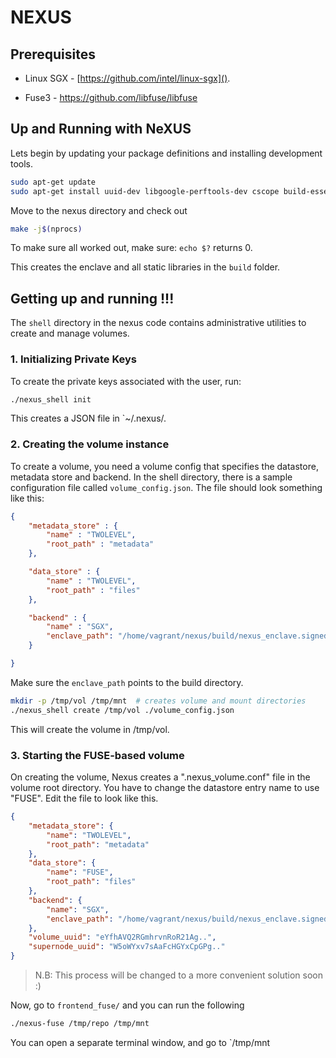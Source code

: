 # NEXUS

## Prerequisites

- Linux SGX - [https://github.com/intel/linux-sgx]().

- Fuse3 - https://github.com/libfuse/libfuse



## Up and Running with NeXUS

Lets begin by updating your package definitions and installing development tools.

```bash
sudo apt-get update
sudo apt-get install uuid-dev libgoogle-perftools-dev cscope build-essential make git libncurses5-dev libfuse-dev libcurl-devel libcurl4-openssl-dev libreadline-dev

```

Move to the nexus directory and check out

```bash
make -j$(nprocs)
```

To make sure all worked out, make sure: `echo $?` returns 0.

This creates the enclave and all static libraries in the `build` folder.



## Getting up and running !!!

The `shell` directory in the nexus code contains administrative utilities to create and manage volumes.

### 1. Initializing Private Keys

To create the private keys associated with the user, run:

```bash
./nexus_shell init
```

This creates a JSON file in `~/.nexus/.



### 2. Creating the volume instance

To create a volume, you need a volume config that specifies the datastore, metadata store and backend. In the shell directory, there is a sample configuration file called `volume_config.json`. The file should look something like this:

```json
{
    "metadata_store" : {
        "name" : "TWOLEVEL",
        "root_path" : "metadata"
    },

    "data_store" : {
        "name" : "TWOLEVEL",
        "root_path" : "files"
    },

    "backend" : {
        "name" : "SGX",
        "enclave_path": "/home/vagrant/nexus/build/nexus_enclave.signed.so"
    }

}
```

Make sure the `enclave_path` points to the build directory.



```bash
mkdir -p /tmp/vol /tmp/mnt 	# creates volume and mount directories
./nexus_shell create /tmp/vol ./volume_config.json
```

This will create the volume in /tmp/vol.



### 3. Starting the FUSE-based volume

On creating the volume, Nexus creates a ".nexus_volume.conf" file in the volume root directory. You have to change the datastore entry name to use "FUSE". Edit the file to look like this.

```json
{
	"metadata_store": {
		"name": "TWOLEVEL",
		"root_path": "metadata"
	},
	"data_store": {
		"name": "FUSE",
		"root_path": "files"
	},
	"backend": {
		"name": "SGX",
		"enclave_path": "/home/vagrant/nexus/build/nexus_enclave.signed.so"
	},
	"volume_uuid": "eYfhAVQ2RGmhrvnRoR21Ag..",
	"supernode_uuid": "W5oWYxv7sAaFcHGYxCpGPg.."
}
```



> N.B: This process will be changed to a more convenient solution soon :)



Now, go to `frontend_fuse/` and you can run the following

```bash
./nexus-fuse /tmp/repo /tmp/mnt
```



You can open a separate terminal window, and go to `/tmp/mnt
